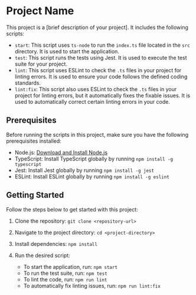 # Project Name

This project is a [brief description of your project]. It includes the following scripts:

-   `start`: This script uses `ts-node` to run the `index.ts` file located in the `src` directory. It is used to start the application.
-   `test`: This script runs the tests using Jest. It is used to execute the test suite for your project.
-   `lint`: This script uses ESLint to check the `.ts` files in your project for linting errors. It is used to ensure your code follows the defined coding standards.
-   `lint:fix`: This script also uses ESLint to check the `.ts` files in your project for linting errors, but it automatically fixes the fixable issues. It is used to automatically correct certain linting errors in your code.

## Prerequisites

Before running the scripts in this project, make sure you have the following prerequisites installed:

-   Node.js: [Download and Install Node.js](https://nodejs.org/en/download/)
-   TypeScript: Install TypeScript globally by running `npm install -g typescript`
-   Jest: Install Jest globally by running `npm install -g jest`
-   ESLint: Install ESLint globally by running `npm install -g eslint`

## Getting Started

Follow the steps below to get started with this project:

1. Clone the repository: `git clone <repository-url>`
2. Navigate to the project directory: `cd <project-directory>`
3. Install dependencies: `npm install`
4. Run the desired script:

    - To start the application, run: `npm start`
    - To run the test suite, run: `npm test`
    - To lint the code, run: `npm run lint`
    - To automatically fix linting issues, run: `npm run lint:fix`

